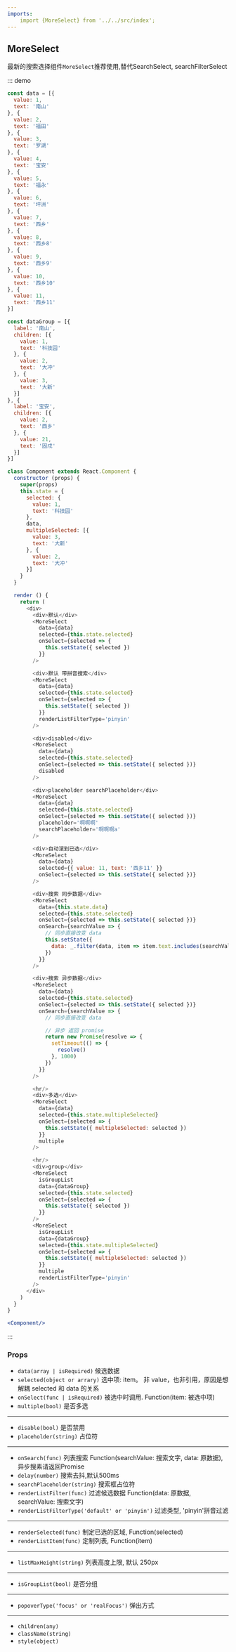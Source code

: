 ```yaml
---
imports:
    import {MoreSelect} from '../../src/index';
---
```

## MoreSelect
最新的搜索选择组件`MoreSelect`推荐使用,替代SearchSelect, searchFilterSelect

::: demo
```js
const data = [{
  value: 1,
  text: '南山'
}, {
  value: 2,
  text: '福田'
}, {
  value: 3,
  text: '罗湖'
}, {
  value: 4,
  text: '宝安'
}, {
  value: 5,
  text: '福永'
}, {
  value: 6,
  text: '坪洲'
}, {
  value: 7,
  text: '西乡'
}, {
  value: 8,
  text: '西乡8'
}, {
  value: 9,
  text: '西乡9'
}, {
  value: 10,
  text: '西乡10'
}, {
  value: 11,
  text: '西乡11'
}]

const dataGroup = [{
  label: '南山',
  children: [{
    value: 1,
    text: '科技园'
  }, {
    value: 2,
    text: '大冲'
  }, {
    value: 3,
    text: '大新'
  }]
}, {
  label: '宝安',
  children: [{
    value: 2,
    text: '西乡'
  }, {
    value: 21,
    text: '固戍'
  }]
}]

class Component extends React.Component {
  constructor (props) {
    super(props)
    this.state = {
      selected: {
        value: 1,
        text: '科技园'
      },
      data,
      multipleSelected: [{
        value: 3,
        text: '大新'
      }, {
        value: 2,
        text: '大冲'
      }]
    }
  }

  render () {
    return (
      <div>
        <div>默认</div>
        <MoreSelect
          data={data}
          selected={this.state.selected}
          onSelect={selected => {
            this.setState({ selected })
          }}
        />

        <div>默认 带拼音搜索</div>
        <MoreSelect
          data={data}
          selected={this.state.selected}
          onSelect={selected => {
            this.setState({ selected })
          }}
          renderListFilterType='pinyin'
        />

        <div>disabled</div>
        <MoreSelect
          data={data}
          selected={this.state.selected}
          onSelect={selected => this.setState({ selected })}
          disabled
        />

        <div>placeholder searchPlaceholder</div>
        <MoreSelect
          data={data}
          selected={this.state.selected}
          onSelect={selected => this.setState({ selected })}
          placeholder='啊啊啊'
          searchPlaceholder='啊啊啊a'
        />

        <div>自动滚到已选</div>
        <MoreSelect
          data={data}
          selected={{ value: 11, text: '西乡11' }}
          onSelect={selected => this.setState({ selected })}
        />

        <div>搜索 同步数据</div>
        <MoreSelect
          data={this.state.data}
          selected={this.state.selected}
          onSelect={selected => this.setState({ selected })}
          onSearch={searchValue => {
            // 同步直接改变 data
            this.setState({
              data: _.filter(data, item => item.text.includes(searchValue))
            })
          }}
        />

        <div>搜索 异步数据</div>
        <MoreSelect
          data={data}
          selected={this.state.selected}
          onSelect={selected => this.setState({ selected })}
          onSearch={searchValue => {
            // 同步直接改变 data

            // 异步 返回 promise
            return new Promise(resolve => {
              setTimeout(() => {
                resolve()
              }, 1000)
            })
          }}
        />

        <hr/>
        <div>多选</div>
        <MoreSelect
          data={data}
          selected={this.state.multipleSelected}
          onSelect={selected => {
            this.setState({ multipleSelected: selected })
          }}
          multiple
        />

        <hr/>
        <div>group</div>
        <MoreSelect
          isGroupList
          data={dataGroup}
          selected={this.state.selected}
          onSelect={selected => {
            this.setState({ selected })
          }}
        />
        <MoreSelect
          isGroupList
          data={dataGroup}
          selected={this.state.multipleSelected}
          onSelect={selected => {
            this.setState({ multipleSelected: selected })
          }}
          multiple
          renderListFilterType='pinyin'
        />
      </div>
    )
  }
}
```
```jsx
<Component/>
```
:::

### Props

- `data(array | isRequired)` 候选数据
- `selected(object or arrary)` 选中项: item。 非 value，也非引用，原因是想解耦 selected 和 data 的关系
- `onSelect(func | isRequired)` 被选中时调用. Function(item: 被选中项)
- `multiple(bool)` 是否多选
---
- `disable(bool)` 是否禁用
- `placeholder(string)` 占位符
---
- `onSearch(func)` 列表搜索 Function(searchValue: 搜索文字, data: 原数据), 异步搜素请返回Promise
- `delay(number)` 搜索去抖,默认500ms
- `searchPlaceholder(string)` 搜索框占位符
- `renderListFilter(func)` 过滤候选数据 Function(data: 原数据, searchValue: 搜索文字)
- `renderListFilterType('default' or 'pinyin')` 过滤类型, 'pinyin'拼音过滤
---
- `renderSelected(func)` 制定已选的区域, Function(selected)
- `renderListItem(func)` 定制列表, Function(item)
---
- `listMaxHeight(string)` 列表高度上限, 默认 250px
---
- `isGroupList(bool)` 是否分组
---
- `popoverType('focus' or 'realFocus')` 弹出方式
---
- `children(any)`
- `className(string)`
- `style(object)`


